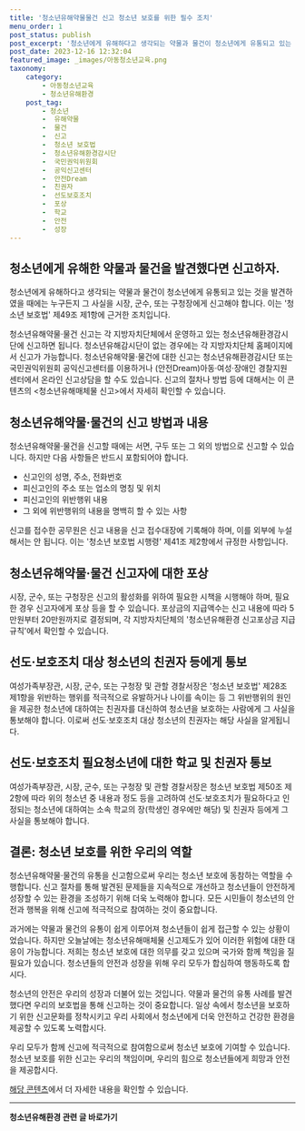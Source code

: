 ```yaml
---
title: '청소년유해약물물건 신고 청소년 보호를 위한 필수 조치'
menu_order: 1
post_status: publish
post_excerpt: '청소년에게 유해하다고 생각되는 약물과 물건이 청소년에게 유통되고 있는 것을 발견하였을 때에는 누구든지 그 사실을 시장, 군수, 또는 구청장에게 신고해야 합니다. 이는  청소년 보호법  제49조 제1항에 근거한 조치입니다.'
post_date: 2023-12-16 12:32:04
featured_image: _images/아동청소년교육.png
taxonomy:
    category:
        - 아동청소년교육
        - 청소년유해환경
    post_tag:
        - 청소년
        -  유해약물
        -  물건
        -  신고
        -  청소년 보호법
        -  청소년유해환경감시단
        -  국민권익위원회
        -  공익신고센터
        -  안전Dream
        -  친권자
        -  선도보호조치
        -  포상
        -  학교
        -  안전
        -  성장
---
```




## 청소년에게 유해한 약물과 물건을 발견했다면 신고하자.

청소년에게 유해하다고 생각되는 약물과 물건이 청소년에게 유통되고 있는 것을 발견하였을 때에는 누구든지 그 사실을 시장, 군수, 또는 구청장에게 신고해야 합니다. 이는 '청소년 보호법' 제49조 제1항에 근거한 조치입니다.

청소년유해약물·물건 신고는 각 지방자치단체에서 운영하고 있는 청소년유해환경감시단에 신고하면 됩니다. 청소년유해감시단이 없는 경우에는 각 지방자치단체 홈페이지에서 신고가 가능합니다. 청소년유해약물·물건에 대한 신고는 청소년유해환경감시단 또는 국민권익위원회 공익신고센터를 이용하거나 (안전Dream)아동·여성·장애인 경찰지원 센터에서 온라인 신고상담을 할 수도 있습니다. 신고의 절차나 방법 등에 대해서는 이 콘텐츠의 <청소년유해매체물 신고>에서 자세히 확인할 수 있습니다.

## 청소년유해약물·물건의 신고 방법과 내용

청소년유해약물·물건을 신고할 때에는 서면, 구두 또는 그 외의 방법으로 신고할 수 있습니다. 하지만 다음 사항들은 반드시 포함되어야 합니다.

- 신고인의 성명, 주소, 전화번호
- 피신고인의 주소 또는 업소의 명칭 및 위치
- 피신고인의 위반행위 내용
- 그 외에 위반행위의 내용을 명백히 할 수 있는 사항

신고를 접수한 공무원은 신고 내용을 신고 접수대장에 기록해야 하며, 이를 외부에 누설해서는 안 됩니다. 이는 '청소년 보호법 시행령' 제41조 제2항에서 규정한 사항입니다.

## 청소년유해약물·물건 신고자에 대한 포상

시장, 군수, 또는 구청장은 신고의 활성화를 위하여 필요한 시책을 시행해야 하며, 필요한 경우 신고자에게 포상 등을 할 수 있습니다. 포상금의 지급액수는 신고 내용에 따라 5만원부터 20만원까지로 결정되며, 각 지방자치단체의 '청소년유해환경 신고포상금 지급 규칙'에서 확인할 수 있습니다.

## 선도·보호조치 대상 청소년의 친권자 등에게 통보

여성가족부장관, 시장, 군수, 또는 구청장 및 관할 경찰서장은 '청소년 보호법' 제28조 제1항을 위반하는 행위를 적극적으로 유발하거나 나이를 속이는 등 그 위반행위의 원인을 제공한 청소년에 대하여는 친권자를 대신하여 청소년을 보호하는 사람에게 그 사실을 통보해야 합니다. 이로써 선도·보호조치 대상 청소년의 친권자는 해당 사실을 알게됩니다.

## 선도·보호조치 필요청소년에 대한 학교 및 친권자 통보

여성가족부장관, 시장, 군수, 또는 구청장 및 관할 경찰서장은 청소년 보호법 제50조 제2항에 따라 위의 청소년 중 내용과 정도 등을 고려하여 선도·보호조치가 필요하다고 인정되는 청소년에 대하여는 소속 학교의 장(학생인 경우에만 해당) 및 친권자 등에게 그 사실을 통보해야 합니다.

## 결론: 청소년 보호를 위한 우리의 역할

청소년유해약물·물건의 유통을 신고함으로써 우리는 청소년 보호에 동참하는 역할을 수행합니다. 신고 절차를 통해 발견된 문제들을 지속적으로 개선하고 청소년들이 안전하게 성장할 수 있는 환경을 조성하기 위해 더욱 노력해야 합니다. 모든 시민들이 청소년의 안전과 행복을 위해 신고에 적극적으로 참여하는 것이 중요합니다.

과거에는 약물과 물건의 유통이 쉽게 이루어져 청소년들이 쉽게 접근할 수 있는 상황이었습니다. 하지만 오늘날에는 청소년유해매체물 신고제도가 있어 이러한 위험에 대한 대응이 가능합니다. 저희는 청소년 보호에 대한 의무를 갖고 있으며 국가와 함께 책임을 질 필요가 있습니다. 청소년들의 안전과 성장을 위해 우리 모두가 합심하여 행동하도록 합시다.

청소년의 안전은 우리의 성장과 더불어 있는 것입니다. 약물과 물건의 유통 사례를 발견했다면 우리의 보호법을 통해 신고하는 것이 중요합니다. 일상 속에서 청소년을 보호하기 위한 신고문화를 정착시키고 우리 사회에서 청소년에게 더욱 안전하고 건강한 환경을 제공할 수 있도록 노력합시다.

우리 모두가 함께 신고에 적극적으로 참여함으로써 청소년 보호에 기여할 수 있습니다. 청소년 보호를 위한 신고는 우리의 책임이며, 우리의 힘으로 청소년들에게 희망과 안전을 제공합시다.

[해당 콘텐츠](https://example.com/contents)에서 더 자세한 내용을 확인할 수 있습니다.
<!-- wp:separator -->
<hr class="wp-block-separator has-alpha-channel-opacity"/>
<!-- /wp:separator -->

<!-- wp:group {"backgroundColor":"base","layout":{"type":"constrained"}} -->
<div class="wp-block-group has-base-background-color has-background"><!-- wp:paragraph {"align":"center","fontSize":"medium"} -->
<p class="has-text-align-center has-large-font-size"><strong>청소년유해환경 관련 글 바로가기</strong></p>
<!-- /wp:paragraph -->


<!-- wp:latest-posts
{"categories":[{"id":34708,"count":19,"description":"","link":"https://uknowlaw.com/category/%ec%b2%ad%ec%86%8c%eb%85%84%ec%9c%a0%ed%95%b4%ed%99%98%ea%b2%bd/","name":"청소년유해환경","slug":"청소년유해환경","taxonomy":"category","parent":0,"meta":[],"_links":{"self":[{"href":"https://uknowlaw.com/wp-json/wp/v2/categories/34708"}],"collection":[{"href":"https://uknowlaw.com/wp-json/wp/v2/categories"}],"about":[{"href":"https://uknowlaw.com/wp-json/wp/v2/taxonomies/category"}],"wp:post_type":[{"href":"https://uknowlaw.com/wp-json/wp/v2/posts?categories=34708"}],"curies":[{"name":"wp","href":"https://api.w.org/{rel}","templated":true}]}}],"postsToShow":100,"excerptLength":28,"postLayout":"grid","columns":2,"featuredImageAlign":"left","featuredImageSizeSlug":"large","fontSize":"small"} /--></div>
<!-- /wp:group -->